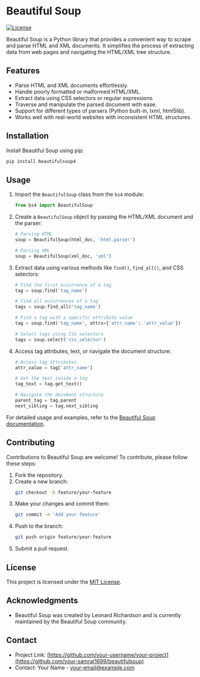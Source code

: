 # Beautiful Soup

[![License](https://img.shields.io/badge/license-MIT-blue.svg)](LICENSE)

Beautiful Soup is a Python library that provides a convenient way to scrape and parse HTML and XML documents. It simplifies the process of extracting data from web pages and navigating the HTML/XML tree structure.

## Features

- Parse HTML and XML documents effortlessly.
- Handle poorly formatted or malformed HTML/XML.
- Extract data using CSS selectors or regular expressions.
- Traverse and manipulate the parsed document with ease.
- Support for different types of parsers (Python built-in, lxml, html5lib).
- Works well with real-world websites with inconsistent HTML structures.

## Installation

Install Beautiful Soup using pip:

```bash
pip install beautifulsoup4
```

## Usage

1. Import the `BeautifulSoup` class from the `bs4` module:

   ```python
   from bs4 import BeautifulSoup
   ```

2. Create a `BeautifulSoup` object by passing the HTML/XML document and the parser:

   ```python
   # Parsing HTML
   soup = BeautifulSoup(html_doc, 'html.parser')

   # Parsing XML
   soup = BeautifulSoup(xml_doc, 'xml')
   ```

3. Extract data using various methods like `find()`, `find_all()`, and CSS selectors:

   ```python
   # Find the first occurrence of a tag
   tag = soup.find('tag_name')

   # Find all occurrences of a tag
   tags = soup.find_all('tag_name')

   # Find a tag with a specific attribute value
   tag = soup.find('tag_name', attrs={'attr_name': 'attr_value'})

   # Select tags using CSS selectors
   tags = soup.select('css_selector')
   ```

4. Access tag attributes, text, or navigate the document structure:

   ```python
   # Access tag attributes
   attr_value = tag['attr_name']

   # Get the text inside a tag
   tag_text = tag.get_text()

   # Navigate the document structure
   parent_tag = tag.parent
   next_sibling = tag.next_sibling
   ```

For detailed usage and examples, refer to the [Beautiful Soup documentation](https://www.crummy.com/software/BeautifulSoup/bs4/doc/).

## Contributing

Contributions to Beautiful Soup are welcome! To contribute, please follow these steps:

1. Fork the repository.
2. Create a new branch:
   ```bash
   git checkout -b feature/your-feature
   ```
3. Make your changes and commit them:
   ```bash
   git commit -m 'Add your feature'
   ```
4. Push to the branch:
   ```bash
   git push origin feature/your-feature
   ```
5. Submit a pull request.

## License

This project is licensed under the [MIT License](LICENSE).

## Acknowledgments

- Beautiful Soup was created by Leonard Richardson and is currently maintained by the Beautiful Soup community.

## Contact

- Project Link: [https://github.com/your-username/your-project](https://github.com/your-samrat1699/beautifulsoup)
- Contact: Your Name - [your-email@example.com](samratdev151@gmail.com)
